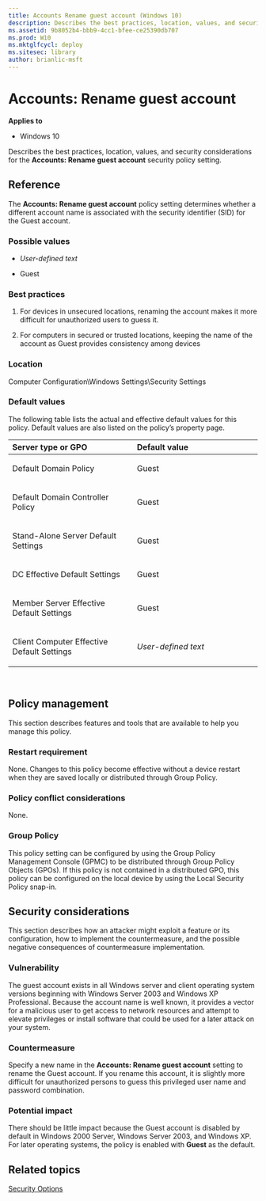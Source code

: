 ```yaml
---
title: Accounts Rename guest account (Windows 10)
description: Describes the best practices, location, values, and security considerations for the Accounts Rename guest account security policy setting.
ms.assetid: 9b8052b4-bbb9-4cc1-bfee-ce25390db707
ms.prod: W10
ms.mktglfcycl: deploy
ms.sitesec: library
author: brianlic-msft
---
```


# Accounts: Rename guest account


**Applies to**

-   Windows 10

Describes the best practices, location, values, and security considerations for the **Accounts: Rename guest account** security policy setting.

## Reference


The **Accounts: Rename guest account** policy setting determines whether a different account name is associated with the security identifier (SID) for the Guest account.

### Possible values

-   *User-defined text*

-   Guest

### Best practices

1.  For devices in unsecured locations, renaming the account makes it more difficult for unauthorized users to guess it.

2.  For computers in secured or trusted locations, keeping the name of the account as Guest provides consistency among devices

### Location

Computer Configuration\\Windows Settings\\Security Settings

### Default values

The following table lists the actual and effective default values for this policy. Default values are also listed on the policy’s property page.

<table>
<colgroup>
<col width="50%" />
<col width="50%" />
</colgroup>
<thead>
<tr class="header">
<th align="left">Server type or GPO</th>
<th align="left">Default value</th>
</tr>
</thead>
<tbody>
<tr class="odd">
<td align="left"><p>Default Domain Policy</p></td>
<td align="left"><p>Guest</p></td>
</tr>
<tr class="even">
<td align="left"><p>Default Domain Controller Policy</p></td>
<td align="left"><p>Guest</p></td>
</tr>
<tr class="odd">
<td align="left"><p>Stand-Alone Server Default Settings</p></td>
<td align="left"><p>Guest</p></td>
</tr>
<tr class="even">
<td align="left"><p>DC Effective Default Settings</p></td>
<td align="left"><p>Guest</p></td>
</tr>
<tr class="odd">
<td align="left"><p>Member Server Effective Default Settings</p></td>
<td align="left"><p>Guest</p></td>
</tr>
<tr class="even">
<td align="left"><p>Client Computer Effective Default Settings</p></td>
<td align="left"><p><em>User-defined text</em></p></td>
</tr>
</tbody>
</table>

 

## Policy management


This section describes features and tools that are available to help you manage this policy.

### Restart requirement

None. Changes to this policy become effective without a device restart when they are saved locally or distributed through Group Policy.

### Policy conflict considerations

None.

### Group Policy

This policy setting can be configured by using the Group Policy Management Console (GPMC) to be distributed through Group Policy Objects (GPOs). If this policy is not contained in a distributed GPO, this policy can be configured on the local device by using the Local Security Policy snap-in.

## Security considerations


This section describes how an attacker might exploit a feature or its configuration, how to implement the countermeasure, and the possible negative consequences of countermeasure implementation.

### Vulnerability

The guest account exists in all Windows server and client operating system versions beginning with Windows Server 2003 and Windows XP Professional. Because the account name is well known, it provides a vector for a malicious user to get access to network resources and attempt to elevate privileges or install software that could be used for a later attack on your system.

### Countermeasure

Specify a new name in the **Accounts: Rename guest account** setting to rename the Guest account. If you rename this account, it is slightly more difficult for unauthorized persons to guess this privileged user name and password combination.

### Potential impact

There should be little impact because the Guest account is disabled by default in Windows 2000 Server, Windows Server 2003, and Windows XP. For later operating systems, the policy is enabled with **Guest** as the default.

## Related topics


[Security Options](security-options.md)

 

 






